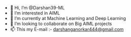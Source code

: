 - 👋 Hi, I’m @Darshan39-ML
- 👀 I’m interested in AIML
- 🌱 I’m currently at Machine Learning and Deep Learning
- 💞️ I’m looking to collaborate on Big AIML projects
- 📫 This my E-mail :- darshanganorkar444@gmail.com 

<!---
Darshan39-ML/Darshan39-ML is a ✨ special ✨ repository because its `README.md` (this file) appears on your GitHub profile.
You can click the Preview link to take a look at your changes.
--->
